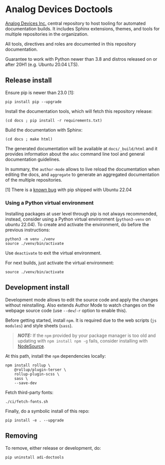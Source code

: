 # Analog Devices Doctools

[Analog Devices Inc.](http://www.analog.com/en/index.html)
central repository to host tooling for automated documentation builds.
It includes Sphinx extensions, themes, and tools for multiple repositories in
the organization.

All tools, directives and roles are documented in this repository documentation.

Guarantee to work with Python newer than 3.8 and distros released on or after 20H1
(e.g. Ubuntu 20.04 LTS).

## Release install

Ensure pip is newer than 23.0 [1]:
```
pip install pip --upgrade
```
Install the documentation tools, which will fetch this repository release:
```
(cd docs ; pip install -r requirements.txt)
```
Build the documentation with Sphinx:
```
(cd docs ; make html)
```
The generated documentation will be available at `docs/_build/html` and it
provides information about the `adoc` command line tool and general documentation
guidelines.

In summary, the `author-mode` allows to live reload the documentation when editing
the docs, and `aggregate` to generate an aggregated documentation of the multiple
repositories.

[1] There is a [known bug](https://github.com/pypa/setuptools/issues/3269)
with pip shipped with Ubuntu 22.04

### Using a Python virtual environment

Installing packages at user level through pip is not always recommended, instead,
consider using a Python virtual environment (``python3-venv`` on ubuntu 22.04).
To create and activate the environment, do before the previous instructions:
```
python3 -m venv ./venv
source ./venv/bin/activate
```
Use ``deactivate`` to exit the virtual environment.

For next builds, just activate the virtual environment:
```
source ./venv/bin/activate
```

## Development install

Development mode allows to edit the source code and apply the changes without
reinstalling.
Also extends Author Mode to watch changes on the webpage source code
(use `--dev`/`-r` option to enable this).

Before getting started, install `npm`.
It is required due to the web scripts (`js modules`) and style sheets (`sass`).

> **_NOTE:_** If the ``npm`` provided by your package manager is too old and
> updating with `npm install npm -g` fails, consider installing with
> [NodeSource](https://github.com/nodesource/distributions).

At this path, install the `npm` dependencies locally:
```
npm install rollup \
    @rollup/plugin-terser \
    rollup-plugin-scss \
    sass \
    --save-dev
```

Fetch third-party fonts:
```
./ci/fetch-fonts.sh
```

Finally, do a symbolic install of this repo:
```
pip install -e . --upgrade
```

## Removing

To remove, either release or development, do:
```
pip uninstall adi-doctools
```
